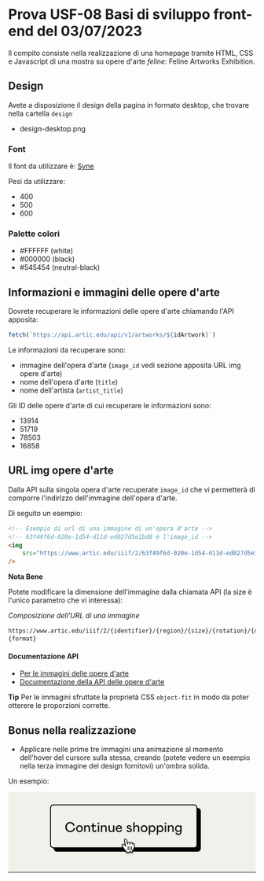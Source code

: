 # Prova USF-08 Basi di sviluppo front-end del 03/07/2023

Il compito consiste nella realizzazione di una homepage tramite HTML, CSS e Javascript di una mostra su opere d'arte _feline_: Feline Artworks Exhibition.

## Design

Avete a disposizione il design della pagina in formato desktop, che trovare nella cartella `design`

-   design-desktop.png

### Font

Il font da utilizzare è: [Syne](https://fonts.google.com/specimen/Syne)

Pesi da utilizzare:

-   400
-   500
-   600

### Palette colori

-   #FFFFFF (white)
-   #000000 (black)
-   #545454 (neutral-black)

## Informazioni e immagini delle opere d'arte

Dovrete recuperare le informazioni delle opere d'arte chiamando l'API apposita:

```js
fetch(`https://api.artic.edu/api/v1/artworks/${idArtwork}`)
```

Le informazioni da recuperare sono:

-   immagine dell'opera d'arte (`image_id` vedi sezione apposita URL img opere d'arte)
-   nome dell'opera d'arte (`title`)
-   nome dell'artista (`artist_title`)

Gli ID delle opere d'arte di cui recuperare le informazioni sono:

-   13914
-   51719
-   78503
-   16858

## URL img opere d'arte

Dalla API sulla singola opera d'arte recuperate `image_id` che vi permetterà di comporre l'indirizzo dell'immagine dell'opera d'arte.

Di seguito un esempio:

```html
<!-- Esempio di url di una immagine di un'opera d'arte -->
<!-- 63f49f6d-020e-1d54-d11d-ed027d5e1bd8 è l'image_id -->
<img
    src="https://www.artic.edu/iiif/2/63f49f6d-020e-1d54-d11d-ed027d5e1bd8/full/300,/0/default.jpg"
/>
```

**Nota Bene**

Potete modificare la dimensione dell'immagine dalla chiamata API (la size è l'unico parametro che vi interessa):

_Composizione dell'URL di una immagine_

```
https://www.artic.edu/iiif/2/{identifier}/{region}/{size}/{rotation}/{quality}.{format}
```

#### Documentazione API

-   [Per le immagini delle opere d'arte](https://api.artic.edu/docs/#iiif-image-api)
-   [Documentazione della API delle opere d'arte](https://api.artic.edu/docs/#quick-start)

**Tip**
Per le immagini sfruttate la proprietà CSS `object-fit` in modo da poter otterere le proporzioni corrette.

## Bonus nella realizzazione

-   Applicare nelle prime tre immagini una animazione al momento dell'hover del cursore sulla stessa, creando (potete vedere un esempio nella terza immagine del design fornitovi) un'ombra solida.

Un esempio:

![Esempio effetto ombra solida](hover-effect.gif)

```

```
